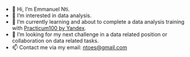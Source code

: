 - 👋 Hi, I’m Emmanuel Nti.
- 👀 I’m interested in data analysis.
- 🌱 I’m currently learning and about to complete a data analysis training with [Practicum100 by Yandex](https://www.practicum100.com/).
- 💞️ I’m looking for my next challenge in a data related position or collaboration on data related tasks. 
- 📫 Contact me via my email: ntoes@gmail.com

<!---
Emmanuel-Nti/Emmanuel-Nti is a ✨ special ✨ repository because its `README.md` (this file) appears on your GitHub profile.
You can click the Preview link to take a look at your changes.
--->
